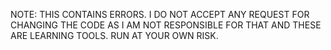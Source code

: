 NOTE: THIS CONTAINS ERRORS. I DO NOT ACCEPT ANY REQUEST FOR CHANGING THE CODE AS I AM NOT RESPONSIBLE FOR THAT AND THESE ARE LEARNING TOOLS. RUN AT YOUR OWN RISK.
